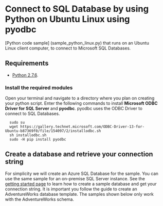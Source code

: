 # Connect to SQL Database by using Python on Ubuntu Linux using pyodbc

[Python code sample] (sample_python_linux.py) that runs on an Ubuntu Linux client computer, to connect to Microsoft SQL Databases.


## Requirements


- [Python 2.7.6](https://www.python.org/download/releases/2.7.6/).


### Install the required modules


Open your terminal and navigate to a directory where you plan on creating your python script. Enter the following commands to install **Microsoft ODBC Driver for SQL Server** and **pyodbc**. pyodbc uses the ODBC Driver to connect to SQL Databases.

	  sudo su
	  wget https://gallery.technet.microsoft.com/ODBC-Driver-13-for-Ubuntu-b87369f0/file/154097/2/installodbc.sh
	  sh installodbc.sh
	  sudo -H pip install pyodbc


## Create a database and retrieve your connection string

For simplicity we will create an Azure SQL Database for the sample. You can use the same sample for an on-premise SQL Server instance. See the [getting started page](http://azure.microsoft.com/documentation/articles/sql-database-get-started/) to learn how to create a sample database and get your connection string. It is important you follow the guide to create an AdventureWorks database template. The samples shown below only work with the AdventureWorks schema. 
